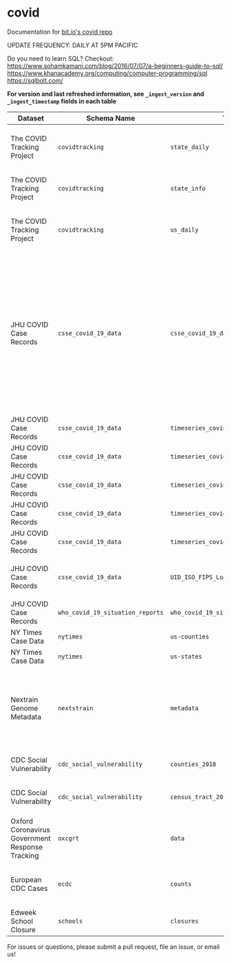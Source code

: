 # covid
Documentation for [bit.io's covid repo](https://bit.io/covid)

UPDATE FREQUENCY: DAILY AT 5PM PACIFIC

Do you need to learn SQL? Checkout:<br>
https://www.sohamkamani.com/blog/2016/07/07/a-beginners-guide-to-sql/<br>
https://www.khanacademy.org/computing/computer-programming/sql<br>
https://sqlbolt.com/

__For version and last refreshed information, see `_ingest_version` and `_ingest_timestamp` fields in each table__

Dataset | Schema Name                        | Table                               | Description                                              | Transforms                                                                                                           | Documentation Link                                                                    | Source                                                                                                                 |
|-----------|--------------------------------|-------------------------------------|----------------------------------------------------------|----------------------------------------------------------------------------------------------------------------------|---------------------------------------------------------------------------------------|------------------------------------------------------------------------------------------------------------------------|
| The COVID Tracking Project| `covidtracking`                  | `state_daily`                         | Daily case reports combined from many sources by state   | `pandas.to_datetime` on `date` and `dateChecked`                                                                               | https://covidtracking.com/api/                                                        | https://covidtracking.com/api/states/daily                                                                             |
| The COVID Tracking Project| `covidtracking`                  | `state_info`                          | Documentation on gathering approach for each state       | None                                                                                                                 | https://covidtracking.com/api/                                                        | https://covidtracking.com/api/states/info                                                                              |
| The COVID Tracking Project| `covidtracking`                  | `us_daily`                            | Daily case reports combined from many sources for all US | `pandas.to_datetime` on `date` and `dateChecked`                                                                               | https://covidtracking.com/api/                                                        | https://covidtracking.com/api/us/daily                                                                                 |
| JHU COVID Case Records| `csse_covid_19_data`             | `csse_covid_19_daily_reports`         | JHU daily case reports                                   | Merge `Last Update` and `Last_Update` <br><br> Merge `Longtitude` and `Long_` <br><br> Merge `Latitude` and `Lat` <br><br> Merge `Province/State` and `Province_State` <br><br> Merge `Country/Region` and `Country_Region` <br><br> `pandas.to_datetime` on `Last_Update` | https://github.com/CSSEGISandData/COVID-19/tree/master/csse_covid_19_data             | https://github.com/CSSEGISandData/COVID-19/tree/master/csse_covid_19_data/csse_covid_19_daily_reports                  |
| JHU COVID Case Records| `csse_covid_19_data`             | `timeseries_covid19_confirmed_US`     | JHU aggregate confirmed US cases                         | None                                                                                                                     | https://github.com/CSSEGISandData/COVID-19/tree/master/csse_covid_19_data             | https://github.com/CSSEGISandData/COVID-19/tree/master/csse_covid_19_data/csse_covid_19_time_series                    |
| JHU COVID Case Records| `csse_covid_19_data`             | `timeseries_covid19_confirmed_global` | JHU aggregate confirmed global cases                     | None                                                                                                                     | https://github.com/CSSEGISandData/COVID-19/tree/master/csse_covid_19_data             | https://github.com/CSSEGISandData/COVID-19/tree/master/csse_covid_19_data/csse_covid_19_time_series                    |
| JHU COVID Case Records| `csse_covid_19_data`             | `timeseries_covid19_deaths_US`        | JHU aggregate confirmed US deaths                        | None                                                                                                                     | https://github.com/CSSEGISandData/COVID-19/tree/master/csse_covid_19_data             | https://github.com/CSSEGISandData/COVID-19/tree/master/csse_covid_19_data/csse_covid_19_time_series                    |
| JHU COVID Case Records| `csse_covid_19_data`             | `timeseries_covid19_deaths_global`    | JHU aggregate confirmed US deaths                        | None                                                                                                                 | https://github.com/CSSEGISandData/COVID-19/tree/master/csse_covid_19_data             | https://github.com/CSSEGISandData/COVID-19/tree/master/csse_covid_19_data/csse_covid_19_time_series                    |
| JHU COVID Case Records| `csse_covid_19_data`             | `timeseries_covid19_recovered_global` | JHU aggregate                                            | None                                                                                                                 | https://github.com/CSSEGISandData/COVID-19/tree/master/csse_covid_19_data             | https://github.com/CSSEGISandData/COVID-19/tree/master/csse_covid_19_data/csse_covid_19_time_series                    |
| JHU COVID Case Records| `csse_covid_19_data`             | `UID_ISO_FIPS_LookUp_Table`           | FIPS lookup reference table                              | Rename `Lat` to `Latitude` <br><br> Rename `Long_` to `Longtitude`                                                                                                                 | https://github.com/CSSEGISandData/COVID-19/tree/master/csse_covid_19_data             | https://github.com/CSSEGISandData/COVID-19/tree/master/csse_covid_19_data                   |
| JHU COVID Case Records| `who_covid_19_situation_reports` | `who_covid_19_sit_rep_time_series`    | WHO confirmed cases                                      | None                                                                                                                 | https://github.com/CSSEGISandData/COVID-19/tree/master/who_covid_19_situation_reports | https://github.com/CSSEGISandData/COVID-19/tree/master/who_covid_19_situation_reports/who_covid_19_sit_rep_time_series |
| NY Times Case Data| `nytimes`                        | `us-counties`                         | NYTimes case data by county                              | `pandas.to_datetime` on `date`                                                                                               | https://github.com/nytimes/covid-19-data                                              | https://raw.githubusercontent.com/nytimes/covid-19-data/master/us-counties.csv                                         |
| NY Times Case Data| `nytimes`                        | `us-states`                           | NYTimes case data by state                               | `pandas.to_datetime` on `date`                                                                                               | https://github.com/nytimes/covid-19-data                                              | https://raw.githubusercontent.com/nytimes/covid-19-data/master/us-states.csv                                           |
| Nextrain Genome Metadata| `nextstrain`                     | `metadata`                            | Nextstrain genome metadata                               | replace all `"?"` with `NULL` <br><br> replace `"*-XX"` days in `date` with month only <br><br> `pandas.to_datetime` on `date` and `date_submitted`  | https://github.com/nextstrain/ncov                                                    | https://github.com/nextstrain/ncov/blob/master/data/metadata.tsv                                                       |
| CDC Social Vulnerability| `cdc_social_vulnerability`       | `counties_2018`                       | The social vulnerability by county                       | None                                                                                                                                                      | https://svi.cdc.gov/Documents/Data/2018_SVI_Data/SVI2018Documentation.pdf | https://svi.cdc.gov/data-and-tools-download.html |
| CDC Social Vulnerability| `cdc_social_vulnerability`       | `census_tract_2018`                   | The social vulnerability by every census tract           | None                                                                                                                                                 | https://svi.cdc.gov/Documents/Data/2018_SVI_Data/SVI2018Documentation.pdf | https://svi.cdc.gov/data-and-tools-download.html |
| Oxford Coronavirus Government Response Tracking| `oxcgrt`                         | `data`                                | Record of each government's response measures over time  | `pandas.to_datetime` on `Date`                                                                                                                                                  | https://www.bsg.ox.ac.uk/research/research-projects/oxford-covid-19-government-response-tracker | https://www.bsg.ox.ac.uk/sites/default/files/OxCGRT_Download_latest_data.xlsx |
| European CDC Cases | `ecdc`                           | `counts`                              | European CDC's worldwide distribution records            | `pandas.to_datetime` on `dateRep`                                                                                                                                                  | https://www.ecdc.europa.eu/en/publications-data/download-todays-data-geographic-distribution-covid-19-cases-worldwide | https://opendata.ecdc.europa.eu/covid19/casedistribution/csv | 
| Edweek School Closure| `schools`                        | `closures`                            | Edweek school closure information                        | lowercase, remove spaces from column names                                                                                                                                         | https://www.edweek.org/ew/section/multimedia/map-coronavirus-and-school-closures.html | https://editproj.sharepoint.com/:x:/g/Ea32XJl_g9VBreFAia_zMmEBY6FW2ZWh8F4VeJ1Rt5Z4YA?e=rpUKYv |

For issues or questions, please submit a pull request, file an issue, or email us!
